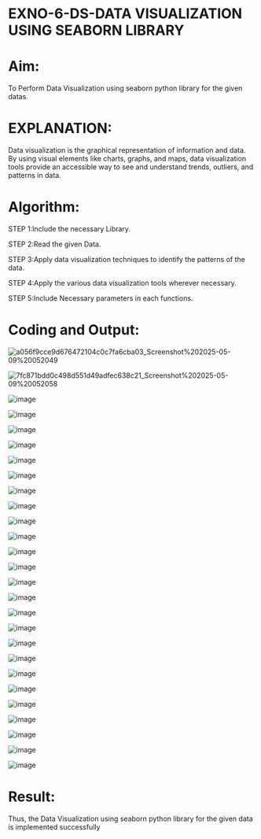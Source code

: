 # EXNO-6-DS-DATA VISUALIZATION USING SEABORN LIBRARY

# Aim:
  To Perform Data Visualization using seaborn python library for the given datas.

# EXPLANATION:
Data visualization is the graphical representation of information and data. By using visual elements like charts, graphs, and maps, data visualization tools provide an accessible way to see and understand trends, outliers, and patterns in data.

# Algorithm:
STEP 1:Include the necessary Library.

STEP 2:Read the given Data.

STEP 3:Apply data visualization techniques to identify the patterns of the data.

STEP 4:Apply the various data visualization tools wherever necessary.

STEP 5:Include Necessary parameters in each functions.

# Coding and Output:

![a056f9cce9d676472104c0c7fa6cba03_Screenshot%202025-05-09%20052049](https://github.com/user-attachments/assets/4e709529-0d32-4120-9d9b-de11990365c0)

![7fc871bdd0c498d551d49adfec638c21_Screenshot%202025-05-09%20052058](https://github.com/user-attachments/assets/360c3c83-1579-48b8-b740-c43ee4e41cbb)

![image](https://github.com/user-attachments/assets/c1f8ed45-35cb-44e0-b0f0-16e6d87aded1)

![image](https://github.com/user-attachments/assets/1b69bed8-4b81-43c8-b5cf-d06ecb5eeb3e)

![image](https://github.com/user-attachments/assets/e9b97ef6-a533-42a1-a6a3-e0ea42a29fc1)

![image](https://github.com/user-attachments/assets/6f036657-8afe-4b8a-8697-f32909f39e0d)

![image](https://github.com/user-attachments/assets/d4d39d6d-6d34-4c58-bdbd-313228a1ead1)

![image](https://github.com/user-attachments/assets/7ef8945e-cf8b-4937-8783-8585afe7d9f5)

![image](https://github.com/user-attachments/assets/ae5f181f-834d-4921-aaa1-466edb93b554)

![image](https://github.com/user-attachments/assets/79eece30-8722-4d9e-86b7-33ede0ecfc60)

![image](https://github.com/user-attachments/assets/61d273dc-0e05-436b-804f-572fe1e63839)

![image](https://github.com/user-attachments/assets/e2140dc7-1bee-4fc0-b2d7-4db7aa720c2d)

![image](https://github.com/user-attachments/assets/3cf86eaf-195b-4a4f-a2ba-8db861feaaa8)

![image](https://github.com/user-attachments/assets/fa498bf0-76ee-4b47-a328-b23b866be0ac)

![image](https://github.com/user-attachments/assets/529bc891-1cb0-405a-a027-7d7f626f7c62)

![image](https://github.com/user-attachments/assets/2bbe563f-feb5-411f-b4f9-4d1fe0c02a92)

![image](https://github.com/user-attachments/assets/05d03602-94c4-4a3b-898d-01101efa075b)

![image](https://github.com/user-attachments/assets/b12e6fb3-546a-472b-ae56-7b47040bdc0f)

![image](https://github.com/user-attachments/assets/589e49fe-3cd4-4dc9-bd41-352bfb3539a3)

![image](https://github.com/user-attachments/assets/ba2fb0e0-3caf-428f-9fd1-afc7b7d9c40c)

![image](https://github.com/user-attachments/assets/86a8dfa2-ce1c-4f93-a945-5ccce7f962cf)

![image](https://github.com/user-attachments/assets/3b432dc9-2bf8-4a02-9196-01910c97a411)

 ![image](https://github.com/user-attachments/assets/1a6d7cbf-7b46-4382-97c3-bb6eeffc0a02)

 ![image](https://github.com/user-attachments/assets/beea4766-f0d9-433b-8ac8-459db170e328)

 ![image](https://github.com/user-attachments/assets/0c78aeb6-4bd6-486f-9a56-7615cefd492a)

 ![image](https://github.com/user-attachments/assets/927089ce-ec48-4ada-ae7a-35b7e5f68e4f)

 ![image](https://github.com/user-attachments/assets/76bc7621-b85c-4729-ac80-d331b85bd2a1)


# Result:
Thus, the Data Visualization using seaborn python library for the given data is implemented successfully
